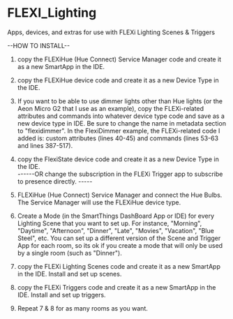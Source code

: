 # FLEXI_Lighting 
Apps, devices, and extras for use with FLEXi Lighting Scenes &amp; Triggers

--HOW TO INSTALL--

1) copy the FLEXiHue (Hue Connect) Service Manager code and create it as a new SmartApp in the IDE.

2) copy the FLEXiHue device code and create it as a new Device Type in the IDE.

3) If you want to be able to use dimmer lights other than Hue lights (or the Aeon Micro G2 that I use as an example), copy the FLEXi-related attributes and commands into whatever device type code and save as a new device type in IDE.  Be sure to change the name in metadata section to "flexidimmer".  In the FlexiDimmer example, the FLEXi-related code I added is: custom attributes (lines 40-45) and commands (lines 53-63 and lines 387-517).

4) copy the FlexiState device code and create it as a new Device Type in the IDE.  
  ------OR change the subscription in the FLEXi Trigger app to subscribe to presence directly. -----
  
5) FLEXiHue (Hue Connect) Service Manager and connect the Hue Bulbs.  The Service Manager will use the FLEXiHue device type.

6) Create a Mode (in the SmartThings DashBoard App or IDE) for every Lighting Scene that you want to set up.  For instance, "Morning", "Daytime", "Afternoon", "Dinner", "Late", "Movies", "Vacation", "Blue Steel", etc.  You can set up a different version of the Scene and Trigger App for each room, so its ok if you create a mode that will only be used by a single room (such as "Dinner").

7) copy the FLEXi Lighting Scenes code and create it as a new SmartApp in the IDE.  Install and set up scenes.  

8) copy the FLEXi Triggers code and create it as a new SmartApp in the IDE.  Install and set up triggers.

9) Repeat 7 & 8 for as many rooms as you want.
